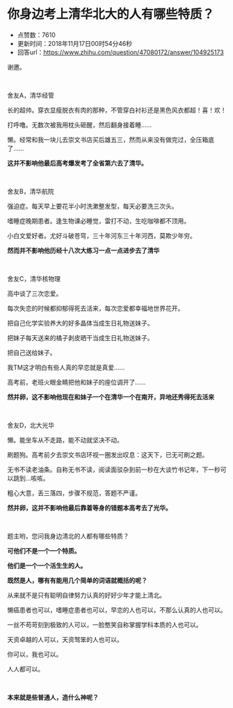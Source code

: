 # 你身边考上清华北大的人有哪些特质？
- 点赞数：7610
- 更新时间：2018年11月17日00时54分46秒
- 回答url：https://www.zhihu.com/question/47080172/answer/104925173
<body>
 <p data-pid="SfgXE-14">谢邀。</p>
 <p class="ztext-empty-paragraph"><br></p>
 <p data-pid="KK4qrQxb">舍友A，清华经管</p>
 <p data-pid="WV71bSY6">长的超帅。穿衣显瘦脱衣有肉的那种，不管穿白衬衫还是黑色风衣都超！喜！欢！</p>
 <p data-pid="_usadrqJ">打呼噜。无数次被我用枕头砸醒，然后翻身接着睡……</p>
 <p data-pid="0xXd0yMJ">懒。经常和我一块儿去崇文书店买后雄五三，然而从来没有做完过，全压箱底了……</p>
 <p data-pid="sEVBtpng"><b>这并不影响他最后高考爆发考了全省第六去了清华。</b></p>
 <p class="ztext-empty-paragraph"><br></p>
 <p data-pid="jWbt6Y2U">舍友B，清华航院</p>
 <p data-pid="Mxu-K5yq">强迫症。每天早上要花半小时洗漱整发型，每天必要洗三次头。</p>
 <p data-pid="iWfiuJsO">嗜睡症晚期患者。逢生物课必睡觉，雷打不动，生吃咖啡都不顶用。</p>
 <p data-pid="votn6_0L">小白文爱好者。尤好斗破苍穹，三十年河东三十年河西，莫欺少年穷。</p>
 <p data-pid="TL6pHVu_"><b>然而并不影响他历经十八次大练习一点一点进步去了清华</b></p>
 <p class="ztext-empty-paragraph"><br></p>
 <p data-pid="vBw9P-PF">舍友C，清华核物理</p>
 <p data-pid="V0BhP-g2">高中谈了三次恋爱。</p>
 <p data-pid="Ef7UWDmt">每次失恋的时候都抑郁得死去活来，每次恋爱都幸福地世界花开。</p>
 <p data-pid="8IiSqlsp">把自己化学实验养大的好多晶体当成生日礼物送妹子。</p>
 <p data-pid="9yNk4V1M">把妹子每天送来的橘子剥皮晒干当成生日礼物送妹子。</p>
 <p data-pid="uMjONGfw">把自己送给妹子。</p>
 <p data-pid="wtL7WTY5">我TM这才明白有些人真的早恋就是真爱……</p>
 <p data-pid="OWenpQS_">高考前，老班火眼金睛把他和妹子的座位调开了……</p>
 <p data-pid="jOG9Xb8D"><b>然并卵，这不影响他现在和妹子一个在清华一个在南开，异地还秀得死去活来</b></p>
 <p class="ztext-empty-paragraph"><br></p>
 <p data-pid="9EfJJscd">舍友D，北大光华</p>
 <p data-pid="EtEuJvfU">懒。能坐车从不走路，能不动就坚决不动。</p>
 <p data-pid="EAQcq_f3">刷题狗。高考前夕去崇文书店环视一圈发出叹息：这天下，已无可刷之题。</p>
 <p data-pid="YpXbahHq">无书不读老油条。自称无书不读，阅读面驳杂到前一秒在大谈竹书记年，下一秒可以跳到…咳咳。</p>
 <p data-pid="fzWPgrds">粗心大意，丢三落四，步骤不规范，答题不严谨。</p>
 <p data-pid="m8oodL97"><b>然并卵，这并不影响他最后靠着等身的错题本高考去了光华。</b></p>
 <p class="ztext-empty-paragraph"><br></p>
 <p data-pid="SycnlZMb">题主哟，您问我身边清北的人都有哪些特质？</p>
 <p data-pid="dnxCdIHZ"><b>可他们不是一个一个特质。</b></p>
 <p data-pid="76vpMI1I"><b>他们是一个一个活生生的人。</b></p>
 <p data-pid="mB_FrPsw"><b>既然是人，哪有有能用几个简单的词语就概括的呢？</b></p>
 <p data-pid="BDeI1K6S">从来就不是只有聪明自律努力认真的好好少年才能上清北。</p>
 <p data-pid="S60bqQ3s">懒癌患者也可以，嗜睡症患者也可以，早恋的人也可以，不那么认真的人也可以。</p>
 <p data-pid="SdVrJ6fb">一丝不苟苛刻到极致的人可以，一脸憨笑自称掌握学科本质的人也可以。</p>
 <p data-pid="0Vfx-6x-">天资卓越的人可以，天资驽笨的人也可以。</p>
 <p data-pid="Ntfk5ZpM">你可以，我也可以。</p>
 <p data-pid="v_EqxsWp">人人都可以。</p>
 <p class="ztext-empty-paragraph"><br></p>
 <p data-pid="-0JhqAIy"><b>本来就是些普通人，造什么神呢？</b></p>
</body>